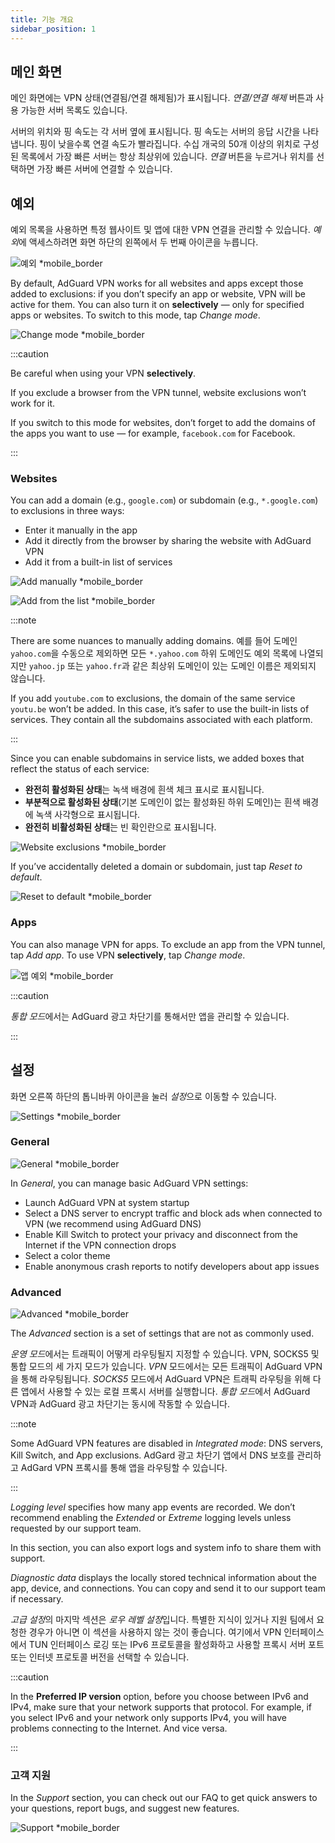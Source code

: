 ```yaml
---
title: 기능 개요
sidebar_position: 1
---
```


## 메인 화면

메인 화면에는 VPN 상태(연결됨/연결 해제됨)가 표시됩니다. *연결/연결 해제* 버튼과 사용 가능한 서버 목록도 있습니다.

서버의 위치와 핑 속도는 각 서버 옆에 표시됩니다. 핑 속도는 서버의 응답 시간을 나타냅니다. 핑이 낮을수록 연결 속도가 빨라집니다. 수십 개국의 50개 이상의 위치로 구성된 목록에서 가장 빠른 서버는 항상 최상위에 있습니다. *연결* 버튼을 누르거나 위치를 선택하면 가장 빠른 서버에 연결할 수 있습니다.

## 예외

예외 목록을 사용하면 특정 웹사이트 및 앱에 대한 VPN 연결을 관리할 수 있습니다. *예외*에 액세스하려면 화면 하단의 왼쪽에서 두 번째 아이콘을 누릅니다.

![예외 *mobile_border](https://cdn.adguard-vpn.com/content/kb/vpn/android/exclusions.jpg)

By default, AdGuard VPN works for all websites and apps except those added to exclusions: if you don’t specify an app or website, VPN will be active for them. You can also turn it on **selectively** — only for specified apps or websites. To switch to this mode, tap *Change mode*.

![Change mode *mobile_border](https://cdn.adguard-vpn.com/content/kb/vpn/android/change_mode.jpg)

:::caution

Be careful when using your VPN **selectively**.

If you exclude a browser from the VPN tunnel, website exclusions won’t work for it.

If you switch to this mode for websites, don’t forget to add the domains of the apps you want to use — for example, `facebook.com` for Facebook.

:::

### Websites

You can add a domain (e.g., `google.com`) or subdomain (e.g., `*.google.com`) to exclusions in three ways:

- Enter it manually in the app
- Add it directly from the browser by sharing the website with AdGuard VPN
- Add it from a built-in list of services

![Add manually *mobile_border](https://cdn.adguard-vpn.com/content/kb/vpn/android/manually.jpg)

![Add from the list *mobile_border](https://cdn.adguard-vpn.com/content/kb/vpn/android/from_list.jpg)

:::note

There are some nuances to manually adding domains. 예를 들어 도메인 `yahoo.com`을 수동으로 제외하면 모든 `*.yahoo.com` 하위 도메인도 예외 목록에 나열되지만 `yahoo.jp` 또는 `yahoo.fr`과 같은 최상위 도메인이 있는 도메인 이름은 제외되지 않습니다.

If you add `youtube.com` to exclusions, the domain of the same service `youtu.be` won’t be added. In this case, it’s safer to use the built-in lists of services. They contain all the subdomains associated with each platform.

:::

Since you can enable subdomains in service lists, we added boxes that reflect the status of each service:

- **완전히 활성화된 상태**는 녹색 배경에 흰색 체크 표시로 표시됩니다.
- **부분적으로 활성화된 상태**(기본 도메인이 없는 활성화된 하위 도메인)는 흰색 배경에 녹색 사각형으로 표시됩니다.
- **완전히 비활성화된 상태**는 빈 확인란으로 표시됩니다.

![Website exclusions *mobile_border](https://cdn.adguard-vpn.com/content/kb/vpn/android/websites.png)

If you’ve accidentally deleted a domain or subdomain, just tap *Reset to default*.

![Reset to default *mobile_border](https://cdn.adguard-vpn.com/content/kb/vpn/android/reset.jpg)

### Apps

You can also manage VPN for apps. To exclude an app from the VPN tunnel, tap *Add app*. To use VPN **selectively**, tap *Change mode*.

![앱 예외 *mobile_border](https://cdn.adguard-vpn.com/content/kb/vpn/android/apps.jpg)

:::caution

*통합 모드*에서는 AdGuard 광고 차단기를 통해서만 앱을 관리할 수 있습니다.

:::

## 설정

화면 오른쪽 하단의 톱니바퀴 아이콘을 눌러 *설정*으로 이동할 수 있습니다.

![Settings *mobile_border](https://cdn.adguard-vpn.com/content/kb/vpn/android/settings.jpg)

### General

![General *mobile_border](https://cdn.adguard-vpn.com/content/kb/vpn/android/general.jpg)

In *General*, you can manage basic AdGuard VPN settings:

- Launch AdGuard VPN at system startup
- Select a DNS server to encrypt traffic and block ads when connected to VPN (we recommend using AdGuard DNS)
- Enable Kill Switch to protect your privacy and disconnect from the Internet if the VPN connection drops
- Select a color theme
- Enable anonymous crash reports to notify developers about app issues

### Advanced

![Advanced *mobile_border](https://cdn.adguard-vpn.com/content/kb/vpn/android/advanced.png)

The *Advanced* section is a set of settings that are not as commonly used.

*운영 모드*에서는 트래픽이 어떻게 라우팅될지 지정할 수 있습니다. VPN, SOCKS5 및 통합 모드의 세 가지 모드가 있습니다. *VPN* 모드에서는 모든 트래픽이 AdGuard VPN을 통해 라우팅됩니다. *SOCKS5* 모드에서 AdGuard VPN은 트래픽 라우팅을 위해 다른 앱에서 사용할 수 있는 로컬 프록시 서버를 실행합니다. *통합 모드*에서 AdGuard VPN과 AdGuard 광고 차단기는 동시에 작동할 수 있습니다.

:::note

Some AdGuard VPN features are disabled in *Integrated mode*: DNS servers, Kill Switch, and App exclusions. AdGard 광고 차단기 앱에서 DNS 보호를 관리하고 AdGard VPN 프록시를 통해 앱을 라우팅할 수 있습니다.

:::

*Logging level* specifies how many app events are recorded. We don’t recommend enabling the *Extended* or *Extreme* logging levels unless requested by our support team.

In this section, you can also export logs and system info to share them with support.

*Diagnostic data* displays the locally stored technical information about the app, device, and connections. You can copy and send it to our support team if necessary.

*고급 설정*의 마지막 섹션은 *로우 레벨 설정*입니다. 특별한 지식이 있거나 지원 팀에서 요청한 경우가 아니면 이 섹션을 사용하지 않는 것이 좋습니다. 여기에서 VPN 인터페이스에서 TUN 인터페이스 로깅 또는 IPv6 프로토콜을 활성화하고 사용할 프록시 서버 포트 또는 인터넷 프로토콜 버전을 선택할 수 있습니다.

:::caution

In the **Preferred IP version** option, before you choose between IPv6 and IPv4, make sure that your network supports that protocol. For example, if you select IPv6 and your network only supports IPv4, you will have problems connecting to the Internet. And vice versa.

:::

### 고객 지원

In the *Support* section, you can check out our FAQ to get quick answers to your questions, report bugs, and suggest new features.

![Support *mobile_border](https://cdn.adguard-vpn.com/content/kb/vpn/android/support.jpg)
